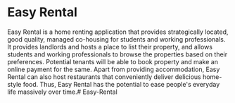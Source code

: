 # Easy Rental

Easy Rental is a home renting application that provides strategically located, good quality, managed co-housing for students and working professionals. It provides landlords and hosts a place to list their property, and allows students and working professionals to browse the properties based on their preferences. Potential tenants will be able to book property and make an online payment for the same. Apart from providing accommodation, Easy Rental can also host restaurants that conveniently deliver delicious home-style food. Thus, Easy Rental has the potential to ease people's everyday life massively over time.# Easy-Rental
